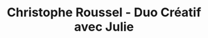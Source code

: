 ---
title: "Christophe Roussel - Duo Créatif avec Julie"
url: /paris/christophe-roussel-duo-creatif-avec-julie/
shop: chocolat
---